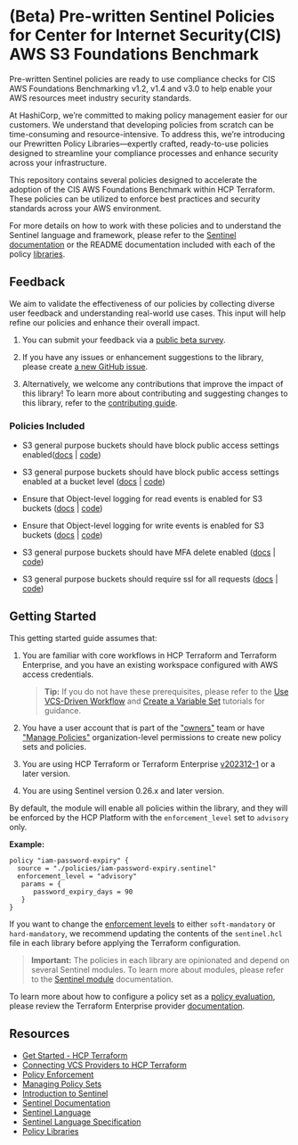 # (Beta) Pre-written Sentinel Policies for Center for Internet Security(CIS) AWS S3 Foundations Benchmark

Pre-written Sentinel policies are ready to use compliance checks for CIS AWS Foundations Benchmarking v1.2, v1.4 and v3.0 to help enable your AWS resources meet industry security standards.

At HashiCorp, we’re committed to making policy management easier for our customers. We understand that developing policies from scratch can be time-consuming and resource-intensive. To address this, we’re introducing our Prewritten Policy Libraries—expertly crafted, ready-to-use policies designed to streamline your compliance processes and enhance security across your infrastructure.

This repository contains several policies designed to accelerate the adoption of the CIS AWS Foundations Benchmark within HCP Terraform. These policies can be utilized to enforce best practices and security standards across your AWS environment.

For more details on how to work with these policies and to understand the Sentinel language and framework, please refer to the [Sentinel documentation](https://developer.hashicorp.com/sentinel/) or the README documentation included with each of the policy [libraries](https://github.com/hashicorp/policy-library-cis-aws-s3-terraform/blob/main/docs/policies).

## Feedback

We aim to validate the effectiveness of our policies by collecting diverse user feedback and understanding real-world use cases. This input will help refine our policies and enhance their overall impact. 

1. You can submit your feedback via a [public beta survey](https://docs.google.com/forms/d/e/1FAIpQLScswwLMaVaRuYRGJzDjNiycwM4BUa_gAIsAE_zOPdgyFeLXCA/viewform).

2. If you have any issues or enhancement suggestions to the library, please create [a new GitHub issue](https://github.com/hashicorp/policy-library-cis-aws-s3-terraform/issues/new).

3. Alternatively, we welcome any contributions that improve the impact of this library! To learn more about contributing and suggesting changes to this library, refer to the [contributing guide](https://github.com/hashicorp/policy-library-cis-aws-s3-terraform/blob/main/CONTRIBUTING.md).

### Policies Included

- S3 general purpose buckets should have block public access settings enabled([docs](https://github.com/hashicorp/policy-library-cis-aws-s3-terraform/blob/main/docs/policies/s3-block-public-access-account-level.md) | [code](https://github.com/hashicorp/policy-library-cis-aws-s3-terraform/blob/main/policies/s3-block-public-access-account-level.sentinel))

- S3 general purpose buckets should have block public access settings enabled at a bucket level ([docs](https://github.com/hashicorp/policy-library-cis-aws-s3-terraform/blob/main/docs/policies/s3-block-public-access-bucket-level.md) | [code](https://github.com/hashicorp/policy-library-cis-aws-s3-terraform/blob/main/policies/s3-block-public-access-bucket-level.sentinel))

- Ensure that Object-level logging for read events is enabled for S3 buckets ([docs](https://github.com/hashicorp/policy-library-cis-aws-s3-terraform/blob/main/docs/policies/s3-enable-object-logging-for-events.md) | [code](https://github.com/hashicorp/policy-library-cis-aws-s3-terraform/blob/main/policies/s3-enable-object-logging-for-events.sentinel))

- Ensure that Object-level logging for write events is enabled for S3 buckets ([docs](https://github.com/hashicorp/policy-library-cis-aws-s3-terraform/blob/main/docs/policies/s3-enable-object-logging-for-events.md) | [code](https://github.com/hashicorp/policy-library-cis-aws-s3-terraform/blob/main/policies/s3-enable-object-logging-for-events.sentinel))

- S3 general purpose buckets should have MFA delete enabled ([docs](https://github.com/hashicorp/policy-library-cis-aws-s3-terraform/blob/main/docs/policies/s3-require-mfa-delete.md) | [code](https://github.com/hashicorp/policy-library-cis-aws-s3-terraform/blob/main/policies/s3-require-mfa-delete.sentinel))

- S3 general purpose buckets should require ssl for all requests ([docs](https://github.com/hashicorp/policy-library-cis-aws-s3-terraform/blob/main/docs/policies/s3-require-ssl.md) | [code](https://github.com/hashicorp/policy-library-cis-aws-s3-terraform/blob/main/policies/s3-require-ssl.sentinel))



## Getting Started

This getting started guide assumes that:

1. You are familiar with core workflows in HCP Terraform and Terraform Enterprise, and you have an existing workspace configured with AWS access credentials.

   > **Tip:** If you do not have these prerequisites, please refer to the [Use VCS-Driven Workflow](https://developer.hashicorp.com/terraform/tutorials/cloud-get-started/cloud-vcs-change) and [Create a Variable Set](https://developer.hashicorp.com/terraform/tutorials/cloud-get-started/cloud-create-variable-set) tutorials for guidance.

2. You have a user account that is part of the ["owners"](https://developer.hashicorp.com/terraform/cloud-docs/users-teams-organizations/permissions#organization-owners) team or have ["Manage Policies"](https://developer.hashicorp.com/terraform/cloud-docs/users-teams-organizations/permissions#manage-policies) organization-level permissions to create new policy sets and policies.

3. You are using HCP Terraform or Terraform Enterprise [v202312-1](https://developer.hashicorp.com/terraform/enterprise/releases/2023/v202312-1) or a later version.

4. You are using Sentinel version 0.26.x and later version.

By default, the module will enable all policies within the library, and they will be enforced by the HCP Platform with the `enforcement_level` set to `advisory` only.

**Example:**
```
policy "iam-password-expiry" {
  source = "./policies/iam-password-expiry.sentinel"
  enforcement_level = "advisory"
   params = {
      password_expiry_days = 90
   }
}
```

If you want to change the [enforcement levels](https://developer.hashicorp.com/sentinel/docs/concepts/enforcement-levels) to either `soft-mandatory` or `hard-mandatory`, we recommend updating the contents of the `sentinel.hcl` file in each library before applying the Terraform configuration.

> **Important:**
The policies in each library are opinionated and depend on several Sentinel modules. To learn more about modules, please refer to the [Sentinel module](https://developer.hashicorp.com/sentinel/docs/extending/modules) documentation.
>
To learn more about how to configure a policy set as a [policy evaluation](https://developer.hashicorp.com/terraform/cloud-docs/policy-enforcement/manage-policy-sets#policy-evaluations), please review the Terraform Enterprise provider [documentation](https://registry.terraform.io/providers/hashicorp/tfe/latest/docs/resources/policy_set#agent_enabled).

## Resources

- [Get Started - HCP Terraform](https://developer.hashicorp.com/terraform/tutorials/cloud-get-started)
- [Connecting VCS Providers to HCP Terraform](https://developer.hashicorp.com/terraform/cloud-docs/vcs)
- [Policy Enforcement](https://developer.hashicorp.com/terraform/cloud-docs/policy-enforcement)
- [Managing Policy Sets](https://developer.hashicorp.com/terraform/cloud-docs/policy-enforcement/manage-policy-sets)
- [Introduction to Sentinel](https://developer.hashicorp.com/sentinel/intro/what)
- [Sentinel Documentation](https://developer.hashicorp.com/sentinel/docs)
- [Sentinel Language](https://developer.hashicorp.com/sentinel/docs/language/)
- [Sentinel Language Specification](https://developer.hashicorp.com/sentinel/docs/language/spec)
- [Policy Libraries](https://registry.terraform.io/browse/policies)
